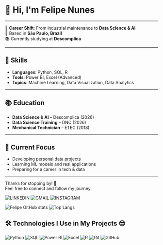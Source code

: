 # 👋 Hi, I'm Felipe Nunes

---

🎯 **Career Shift**: From industrial maintenance to **Data Science & AI**  
📍 Based in **São Paulo, Brazil**  
📚 Currently studying at **Descomplica**

---

## 🚀 Skills

- **Languages**: Python, SQL, R  
- **Tools**: Power BI, Excel (Advanced)  
- **Topics**: Machine Learning, Data Visualization, Data Analytics  

---

## 📚 Education

- **Data Science & AI** – Descomplica (2026)  
- **Data Science Training** – DNC (2026)  
- **Mechanical Technician** – ETEC (2018)

---

## 🧠 Current Focus

- Developing personal data projects  
- Learning ML models and real applications  
- Preparing for a career in tech & data

---

Thanks for stopping by! 🚀  
Feel free to connect and follow my journey.


  [![LINKEDIN](https://img.shields.io/badge/LinkedIn-0077B5?style=for-the-badge&logo=linkedin&logoColor=white)](https://www.linkedin.com/in/felipe-nunes-b3a3061b6/)  [![GMAIL](https://img.shields.io/badge/Gmail-D14836?style=for-the-badge&logo=gmail&logoColor=white)](https://mail.google.com/mail/u/0/#inbox)                            [![INSTAGRAM](https://img.shields.io/badge/Instagram-E4405F?style=for-the-badge&logo=instagram&logoColor=white)](https://www.instagram.com/fehlipera_scx/)

 ![Felipe GitHub stats](https://github-readme-stats.vercel.app/api?username=FelipeNunesReis&show_icons=true&theme=transparent)
 ![Top Langs](https://github-readme-stats.vercel.app/api/top-langs/?username=FelipeNunesReis&layout=compact&icons=true&theme=transparent)

## 🛠️ Technologies I Use in My Projects 😎

![Python](https://img.shields.io/badge/Python-3776AB?style=for-the-badge&logo=python&logoColor=white)
![SQL](https://img.shields.io/badge/SQL-336791?style=for-the-badge&logo=postgresql&logoColor=white)
![Power BI](https://img.shields.io/badge/Power%20BI-F2C811?style=for-the-badge&logo=powerbi&logoColor=black)
![Excel](https://img.shields.io/badge/Excel-217346?style=for-the-badge&logo=microsoft-excel&logoColor=white)
![R](https://img.shields.io/badge/R-276DC3?style=for-the-badge&logo=r&logoColor=white)
![Git](https://img.shields.io/badge/Git-F05032?style=for-the-badge&logo=git&logoColor=white)
![GitHub](https://img.shields.io/badge/GitHub-181717?style=for-the-badge&logo=github&logoColor=white)

